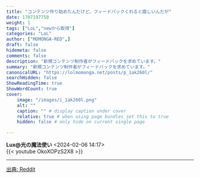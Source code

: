 ```yaml
---
title: "コンテンツ作り始めたんだけど、フィードバックくれると嬉しいんだが"
date: 1707197750
weight: 1
tags: ["LoL","newから取得"]
categories: "LoL"
author: ["MOMONGA-RED",]
draft: false
hidemeta: false 
comments: false
description: "新規コンテンツ制作者がフィードバックを求めています。"
summary: "新規コンテンツ制作者がフィードバックを求めています。"
canonicalURL: "https://lolmomonga.net/posts/p_1ak260l/"
searchHidden: false
ShowReadingTime: true
ShowWordCount: true
cover:
    image: "/images/i_1ak260l.png"
    alt: ""
    caption: "" # display caption under cover
    relative: true # when using page bundles set this to true
    hidden: false # only hide on current single page

---
```

**Lux@光の魔法使い** <2024-02-06 14:17>  
{{< youtube OkoXOPzS2X8 >}}
  

---




[出典: Reddit](https://www.reddit.com//r/leagueoflegends/comments/1ak260l/just_started_making_content_feedback_is_helpful/)

